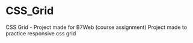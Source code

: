# CSS_Grid
CSS Grid - Project made for B7Web (course assignment)
Project made to practice responsive css grid
